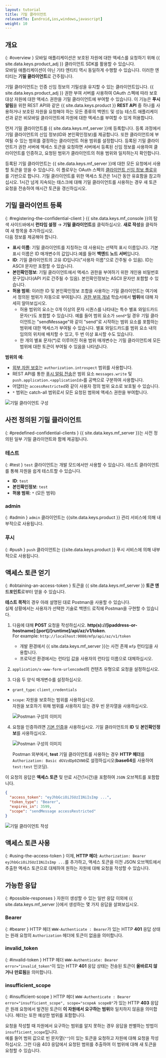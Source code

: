 ```yaml
---
layout: tutorial
title: 기밀 클라이언트
relevantTo: [android,ios,windows,javascript]
weight: 10
---
```

<!-- NLS_CHARSET=UTF-8 -->
## 개요
{: #overview }
모바일 애플리케이션은 보호된 자원에 대한 액세스를 요청하기 위해 {{ site.data.keys.product_adj }} 클라이언트 SDK를 활용할 수 있습니다.   
모바일 애플리케이션이 아닌 기타 엔티티 역시 동일하게 수행할 수 있습니다. 이러한 엔티티는 **기밀 클라이언트**로 간주됩니다. 

기밀 클라이언트는 인증 신임 정보의 기밀성을 유지할 수 있는
클라이언트입니다. {{ site.data.keys.product_adj }} 권한 부여 서버를 사용하여
OAuth 스펙에 따라 보호 대상 자원에 대한 액세스 권한을 기밀 클라이언트에 부여할 수 있습니다. 이 기능은 **푸시 알림**을 위한 REST API와 같은 {{ site.data.keys.product }} **REST API** 중 하나를 사용하거나 보호된 자원을 요청해야 하는 모든 종류의 백엔드 및 성능 테스트 애플리케이션과 같은 비모바일 클라이언트에 자원에 대한 액세스를 부여할 수 있게 허용합니다. 

먼저 기밀 클라이언트를 {{ site.data.keys.mf_server }}에
등록합니다. 등록 과정에서 기밀 클라이언트의 신임 정보(ID와 본인확인정보)를
제공합니다. 또한 클라이언트에 부여될 수 있는 범위를 결정하는
클라이언트 허용 범위를 설정합니다.
등록된 기밀 클라이언트가 권한 서버에 액세스 토큰을 요청하면 서버에서
등록된 신임 정보를 사용하여 클라이언트를 인증하고, 요청된 범위가 클라이언트의
허용 범위와 일치하는지 확인합니다. 

등록된 기밀 클라이언트는 {{ site.data.keys.mf_server }}에 대한 모든 요청에서 사용할 토큰을 얻을 수 있습니다. 이 플로우는 OAuth 스펙의 [클라이언트 신임 정보 플로우](https://tools.ietf.org/html/rfc6749#section-1.3.4)를 기반으로 합니다. 기밀 클라이언트를 위한 액세스 토큰은 1시간 동안 유효함을 참고하십시오. 1시간 넘게 지속되는 태스크에 대해 기밀 클라이언트를 사용하는 경우 새 토큰 요청을 전송하여 매시간 토큰을 갱신하십시오. 

## 기밀 클라이언트 등록
{: #registering-the-confidential-client }
{{ site.data.keys.mf_console }}의 탐색 사이드바에서 **런타임 설정** → **기밀 클라이언트**를 클릭하십시오. **새로 작성**을 클릭하여 새 항목을 추가하십시오.   
다음 정보를 제공해야 합니다.

- **표시 이름**: 기밀 클라이언트를 지칭하는 데 사용되는 선택적 표시 이름입니다. 기본 표시 이름은 ID 매개변수의 값입니다.예를 들어 **백엔드 노드 서버**입니다. 
- **ID**: 기밀 클라이언트의 고유 ID입니다("사용자 이름"으로 간주될 수 있음). ID는 ASCII 문자만 포함할 수 있습니다. 
- **본인확인정보**: 기밀 클라이언트에서 액세스 권한을 부여하기 위한 개인용 비밀번호 문구입니다(API 키로 간주될 수 있음). 본인확인정보는 ASCII 문자만 포함할 수 있습니다. 
- **허용 범위**: 이러한 ID 및 본인확인정보 조합을 사용하는 기밀 클라이언트는 여기에서 정의된 범위가 자동으로 부여됩니다. [권한 부여 개념](../#scope) 학습서에서 **범위**에 대해 자세히 알아보십시오. 
    - 허용 범위의 요소는 0개 이상의 문자 시퀀스를 나타내는 특수 별표 와일드카드 문자(`*`)도 포함할 수 있습니다. 예를 들어 범위 요소가 `send*`일 경우 기밀 클라이언트는 "sendMessage"와 같이 "send"로 시작하는 범위 요소를 포함하는 범위에 대한 액세스가 부여될 수 있습니다. 별표 와일드카드를 범위 요소 내의 임의의 위치에 배치할 수 있고, 두 번 이상 표시할 수도 있습니다.  
    - 한 개의 별표 문자(*)로 이루어진 허용 범위 매개변수는 기밀 클라이언트에 모든 범위에 대한 토큰이 부여될 수 있음을 나타냅니다. 

**범위의 예:**

- [외부 자원 보호](../protecting-external-resources)는 `authorization.introspect` 범위를 사용합니다. 
- REST API를 통한 [푸시 알림 전송](../../notifications/sending-notifications)은 범위 요소 `messages.write` 및 `push.application.<applicationId>`를 공백으로 구분하여 사용합니다. 
- 어댑터는 `accessRestricted`와 같이 사용자 정의 범위 요소로 보호될 수 있습니다. 
- `*` 범위는 catch-all 범위로서 모든 요청된 범위에 액세스 권한을 부여합니다. 

<img class="gifplayer" alt="기밀 클라이언트 구성" src="push-confidential-client.png"/>

## 사전 정의된 기밀 클라이언트
{: #predefined-confidential-clients }
{{ site.data.keys.mf_server }}는 사전 정의된 일부 기밀 클라이언트와 함께 제공됩니다. 

### 테스트
{: #test }
`test` 클라이언트는 개발 모드에서만 사용할 수 있습니다. 테스트 클라이언트를 통해 자원을 쉽게 테스트할 수 있습니다. 

- **ID**: `test`
- **본인확인정보**: `test`
- **허용 범위**: `*` (모든 범위)

### admin
{: #admin }
`admin` 클라이언트는 {{site.data.keys.product }} 관리 서비스에 의해 내부적으로 사용됩니다. 

### 푸시
{: #push }
`push` 클라이언트는 {{site.data.keys.product }} 푸시 서비스에 의해 내부적으로 사용됩니다. 

## 액세스 토큰 얻기
{: #obtaining-an-access-token }
토큰을 {{ site.data.keys.mf_server }} **토큰 엔드포인트**로부터 얻을 수 있습니다.   

**테스트 목적**의 경우 아래 설명된 대로 Postman을 사용할 수 있습니다.   
실제 상황에서는 사용자가 선택한 기술로 백엔드 로직에 Postman을 구현할 수 있습니다. 

1. 다음에 대해 **POST** 요청을 작성하십시오. **http(s)://[ipaddress-or-hostname]:[port]/[runtime]/api/az/v1/token**.  
    For example: `http://localhost:9080/mfp/api/az/v1/token`
    - 개발 환경에서 {{ site.data.keys.mf_server }}는 사전 존재 `mfp` 런타임을 사용합니다.   
    - 프로덕션 환경에서는 런타임 값을 사용자의 런타임 이름으로 대체하십시오. 

2. `application/x-www-form-urlencoded`의 컨텐츠 유형으로 요청을 설정하십시오.   
3. 다음 두 양식 매개변수를 설정하십시오. 
  - `grant_type`: `client_credentials`
  - `scope`: 자원을 보호하는 범위를 사용하십시오.   
자원을 보호하기 위해 범위를 사용하지 않는 경우 빈 문자열을 사용하십시오. 

    ![Postman 구성의 이미지](confidential-client-steps-1-3.png)

4. 요청을 인증하려면 [기본 인증](https://en.wikipedia.org/wiki/Basic_access_authentication#Client_side)을 사용하십시오. 기밀 클라이언트의 **ID** 및 **본인확인정보**를 사용하십시오. 

    ![Postman 구성의 이미지](confidential-client-step-4.png)

    Postman 외부에서, **test** 기밀 클라이언트를 사용하는 경우 **HTTP 헤더**를 `Authorization: Basic dGVzdDp0ZXN0`로 설정하십시오(**base64**를 사용하여 `test:test` 인코딩).

이 요청의 응답은 **액세스 토큰** 및 만료 시간(1시간)을 포함하여 `JSON` 오브젝트를 포함합니다. 

```json
{
  "access_token": "eyJhbGciOiJSUzI1NiIsImp ...",
  "token_type": "Bearer",
  "expires_in": 3599,
  "scope": "sendMessage accessRestricted"
}
```

![기밀 클라이언트 작성](confidential-client-access-token.png)

## 액세스 토큰 사용
{: #using-the-access-token }
이제, **HTTP 헤더**: `Authorization: Bearer eyJhbGciOiJSUzI1NiIsImp ...`를 추가하고, 액세스 토큰을 이전 JSON 오브젝트에서 추출한 액세스 토큰으로 대체하여 원하는 자원에 대해 요청을 작성할 수 있습니다. 

## 가능한 응답
{: #possible-responses }
자원이 생성할 수 있는 일반 응답 이외에 {{ site.data.keys.mf_server }}에서 생성하는 몇 가지 응답을 살펴보십시오. 

### Bearer
{: #bearer }
HTTP 헤더 `WWW-Authenticate : Bearer`가 있는 HTTP **401** 응답 상태는 원래 요청의 `Authorization` 헤더에 토큰이 없음을 의미합니다. 

### invalid_token
{: #invalid-token }
HTTP 헤더 `WWW-Authenticate: Bearer error="invalid_token"`이 있는 HTTP **401** 응답 상태는 전송된 토큰이 **올바르지 않거나** **만료됨**을 의미합니다. 

### insufficient_scope
{: #insufficient-scope }
HTTP 헤더 `WWW-Authenticate : Bearer error="insufficient_scope", scope="scopeA scopeB"`가 있는 HTTP **403** 응답은 원래 요청에서 발견된 토큰이 **이 자원에서 요구하는 범위**와 일치하지 않음을 의미합니다. 헤더는 또한 예상한 범위를 포함합니다.

요청을 작성할 때 자원에서 요구하는 범위를 알지 못하는 경우 응답을 판별하는 방법이 `insufficient_scope`입니다.   
예를 들어 범위 값으로 빈 문자열(`""`)이 있는 토큰을 요청하고 자원에 대해 요청을 작성하십시오. 그런 다음 403 응답에서 요청된 범위를 추출하여 이 범위에 대해 새 토큰을 요청할 수 있습니다. 
